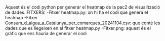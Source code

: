 Aquest és el codi  python per generar el heatmap de la pac2 de visualització de dades.
FITXERS:
  -Fitxer heatmap.py:
      on hi ha el codi que genera el heatmap
  -Fitxer Consum_d_aigua_a_Catalunya_per_comarques_20241104.csv:
      que conté les dades que es llegeixen en el fitxer heatmap.py
  -Fitxer.png:
      aquest és el gràfic que ens hauria de generar el codi
